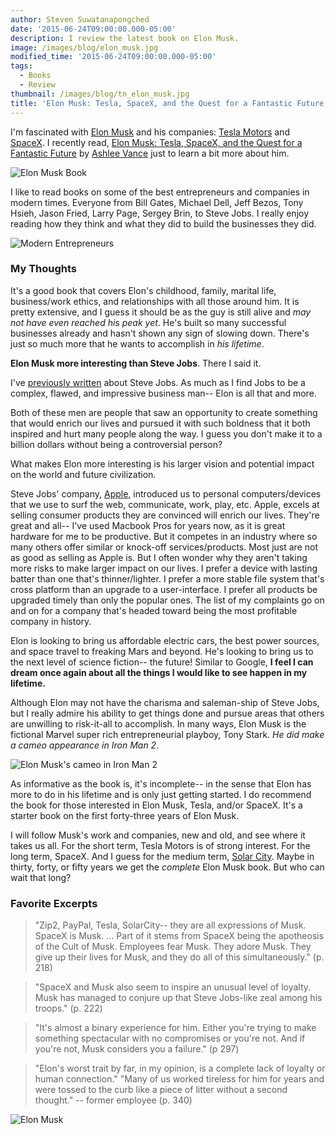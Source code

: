 ```yaml
---
author: Steven Suwatanapongched
date: '2015-06-24T09:00:00.000-05:00'
description: I review the latest book on Elon Musk.
image: /images/blog/elon_musk.jpg
modified_time: '2015-06-24T09:00:00.000-05:00'
tags:
  - Books
  - Review
thumbnail: /images/blog/tn_elon_musk.jpg
title: 'Elon Musk: Tesla, SpaceX, and the Quest for a Fantastic Future'
---
```



I'm fascinated with [Elon Musk](https://en.wikipedia.org/wiki/Elon_Musk) and his companies: [Tesla Motors](http://www.teslamotors.com/) and [SpaceX](http://www.spacex.com/). I recently read, [Elon Musk: Tesla, SpaceX, and the Quest for a Fantastic Future](http://www.amazon.com/gp/product/0062301233/ref=as_li_tl?ie=UTF8&camp=1789&creative=390957&creativeASIN=0062301233&linkCode=as2&tag=sunpech-20&linkId=DBEJPF4ZP7PKKX4U) by [Ashlee Vance](http://www.amazon.com/Ashlee-Vance/e/B003YLHAJG/) just to learn a bit more about him.

![Elon Musk Book](/images/blog/elon_musk.jpg)

I like to read books on some of the best entrepreneurs and companies in modern times. Everyone from Bill Gates, Michael Dell, Jeff Bezos, Tony Hsieh, Jason Fried, Larry Page, Sergey Brin, to Steve Jobs. I really enjoy reading how they think and what they did to build the businesses they did.

![Modern Entrepreneurs](/images/blog/entrepreneurs_books.jpg)

### My Thoughts

It's a good book that covers Elon's childhood, family, marital life, business/work ethics, and relationships with all those around him. It is pretty extensive, and I guess it should be as the guy is still alive and *may not have even reached his peak yet*. He's built so many successful businesses already and hasn't shown any sign of slowing down. There's just so much more that he wants to accomplish in *his lifetime*.

**Elon Musk more interesting than Steve Jobs**.  There I said it.

I've [previously written](/2015/06/becoming-steve-jobs) about Steve Jobs. As much as I find Jobs to be a complex, flawed, and impressive business man-- Elon is all that and more.

Both of these men are people that saw an opportunity to create something that would enrich our lives and pursued it with such boldness that it both inspired and hurt many people along the way. I guess you don't make it to a billion dollars without being a controversial person?

What makes Elon more interesting is his larger vision and potential impact on the world and future civilization.

Steve Jobs' company, [Apple](http://www.apple.com), introduced us to personal computers/devices that we use to surf the web, communicate, work, play, etc. Apple, excels at selling consumer products they are convinced will enrich our lives. They're great and all-- I've used Macbook Pros for years now, as it is great hardware for me to be productive. But it competes in an industry where so many others offer similar or knock-off services/products. Most just are not as good as selling as Apple is. But I often wonder why they aren't taking more risks to make larger impact on our lives. I prefer a device with lasting batter than one that's thinner/lighter. I prefer a more stable file system that's cross platform than an upgrade to a user-interface. I prefer all products be upgraded timely than only the popular ones. The list of my complaints go on and on for a company that's headed toward being the most profitable company in history.

Elon is looking to bring us affordable electric cars, the best power sources, and space travel to freaking Mars and beyond. He's looking to bring us to the next level of science fiction-- the future! Similar to Google, **I feel I can dream once again about all the things I would like to see happen in my lifetime.**

Although Elon may not have the charisma and saleman-ship of Steve Jobs, but I really admire his ability to get things done and pursue areas that others are unwilling to risk-it-all to accomplish. In many ways, Elon Musk is the fictional Marvel super rich entrepreneurial playboy, Tony Stark. *He did make a cameo appearance in Iron Man 2*.

![Elon Musk's cameo in Iron Man 2](/images/blog/stark_musk.jpg)

As informative as the book is, it's incomplete-- in the sense that Elon has more to do in his lifetime and is only just getting started. I do recommend the book for those interested in Elon Musk, Tesla, and/or SpaceX. It's a starter book on the first forty-three years of Elon Musk.

I will follow Musk's work and companies, new and old, and see where it takes us all. For the short term, Tesla Motors is of strong interest. For the long term, SpaceX. And I guess for the medium term, [Solar City](http://www.solarcity.com/). Maybe in thirty, forty, or fifty years we get the *complete* Elon Musk book. But who can wait that long?

### Favorite Excerpts

> "Zip2, PayPal, Tesla, SolarCity-- they are all expressions of Musk. SpaceX is Musk. ... Part of it stems from SpaceX being the apotheosis of the Cult of Musk. Employees fear Musk. They adore Musk. They give up their lives for Musk, and they do all of this simultaneously." (p. 218)

> "SpaceX and Musk also seem to inspire an unusual level of loyalty. Musk has managed to conjure up that Steve Jobs-like zeal among his troops." (p. 222)

> "It's almost a binary experience for him. Either you're trying to make something spectacular with no compromises or you're not. And if you're not, Musk considers you a failure." (p 297)

> "Elon's worst trait by far, in my opinion, is a complete lack of loyalty or human connection." "Many of us worked tireless for him for years and were tossed to the curb like a piece of litter without a second thought." -- former employee (p. 340)

![Elon Musk](https://images-na.ssl-images-amazon.com/images/I/51lwGdYA0tL._SL250_.jpg)